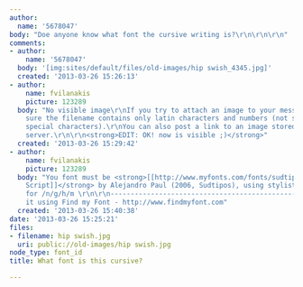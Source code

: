 ```yaml
---
author:
  name: '5678047'
body: "Doe anyone know what font the cursive writing is?\r\n\r\n\r\n"
comments:
- author:
    name: '5678047'
  body: '[img:sites/default/files/old-images/hip swish_4345.jpg]'
  created: '2013-03-26 15:26:13'
- author:
    name: fvilanakis
    picture: 123289
  body: "No visible image\r\nIf you try to attach an image to your message , make
    sure the filename contains only latin characters and numbers (not spaces or other
    special characters).\r\nYou can also post a link to an image stored to an external
    server.\r\n\r\n<strong>EDIT: OK! now is visible ;)</strong>"
  created: '2013-03-26 15:29:42'
- author:
    name: fvilanakis
    picture: 123289
  body: "You font must be <strong>[[http://www.myfonts.com/fonts/sudtipos/feel-script/|Feel
    Script]]</strong> by Alejandro Paul (2006, Sudtipos), using stylistic alternates
    for /n/g/h/m \r\n\r\n-----------------------------------------------\r\nI found
    it using Find my Font - http://www.findmyfont.com"
  created: '2013-03-26 15:40:38'
date: '2013-03-26 15:25:21'
files:
- filename: hip swish.jpg
  uri: public://old-images/hip swish.jpg
node_type: font_id
title: What font is this cursive?

---
```

